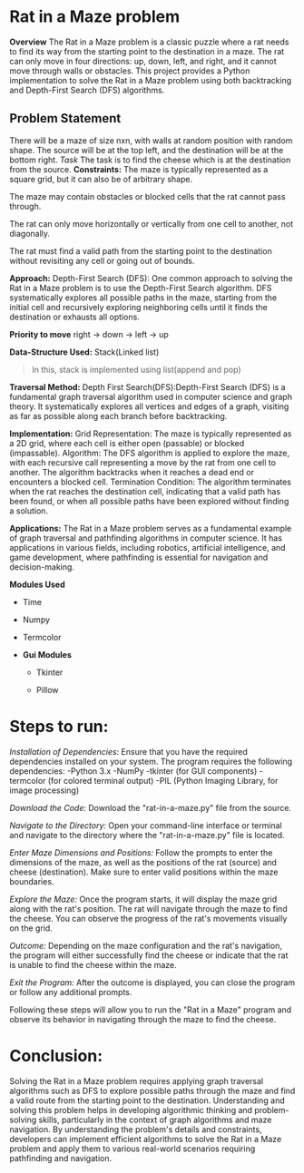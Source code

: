 # Rat in a Maze problem 
**Overview**
The Rat in a Maze problem is a classic puzzle where a rat needs to find its way from the starting point to the destination in a maze. 
The rat can only move in four directions: up, down, left, and right, and it cannot move through walls or obstacles.
This project provides a Python implementation to solve the Rat in a Maze problem using both backtracking and Depth-First Search (DFS) algorithms.

## Problem Statement 
There will be a maze of size nxn, with walls at random position with random shape. The source will be at the top left, and the destination will be at the bottom right.
*Task*
The task is to find the cheese which is at the destination from the source.
**Constraints:**
The maze is typically represented as a square grid, but it can also be of arbitrary shape.

The maze may contain obstacles or blocked cells that the rat cannot pass through.

The rat can only move horizontally or vertically from one cell to another, not diagonally.

The rat must find a valid path from the starting point to the destination without revisiting any cell or going out of bounds.


**Approach:**
Depth-First Search (DFS): One common approach to solving the Rat in a Maze problem is to use the Depth-First Search algorithm. DFS systematically explores all possible paths in the maze, starting from the initial cell and recursively exploring neighboring cells until it finds the destination or exhausts all options.

**Priority to move**
right -> down -> left -> up


**Data-Structure Used:**
Stack(Linked list)
> In this, stack is implemented using list(append and pop)

**Traversal Method:**
Depth First Search(DFS):Depth-First Search (DFS) is a fundamental graph traversal algorithm used in computer science and graph theory. It systematically explores all vertices and edges of a graph, visiting as far as possible along each branch before backtracking.

**Implementation:**
Grid Representation: The maze is typically represented as a 2D grid, where each cell is either open (passable) or blocked (impassable).
Algorithm: The DFS algorithm is applied to explore the maze, with each recursive call representing a move by the rat from one cell to another. The algorithm backtracks when it reaches a dead end or encounters a blocked cell.
Termination Condition: The algorithm terminates when the rat reaches the destination cell, indicating that a valid path has been found, or when all possible paths have been explored without finding a solution.


**Applications:**
The Rat in a Maze problem serves as a fundamental example of graph traversal and pathfinding algorithms in computer science.
It has applications in various fields, including robotics, artificial intelligence, and game development, where pathfinding is essential for navigation and decision-making.


**Modules Used**

* Time

* Numpy

* Termcolor

* **Gui Modules**

    * Tkinter

    * Pillow
# Steps to run:
*Installation of Dependencies:* Ensure that you have the required dependencies installed on your system. The program requires the following dependencies:
-Python 3.x
-NumPy
-tkinter (for GUI components)
-termcolor (for colored terminal output)
-PIL (Python Imaging Library, for image processing)


*Download the Code:* Download the "rat-in-a-maze.py" file from the source.


*Navigate to the Directory:* Open your command-line interface or terminal and navigate to the directory where the "rat-in-a-maze.py" file is located.

*Enter Maze Dimensions and Positions:* Follow the prompts to enter the dimensions of the maze, as well as the positions of the rat (source) and cheese (destination). Make sure to enter valid positions within the maze boundaries.


*Explore the Maze:* Once the program starts, it will display the maze grid along with the rat's position. The rat will navigate through the maze to find the cheese. You can observe the progress of the rat's movements visually on the grid.


*Outcome:* Depending on the maze configuration and the rat's navigation, the program will either successfully find the cheese or indicate that the rat is unable to find the cheese within the maze.


*Exit the Program:* After the outcome is displayed, you can close the program or follow any additional prompts.

Following these steps will allow you to run the "Rat in a Maze" program and observe its behavior in navigating through the maze to find the cheese.

# Conclusion:
Solving the Rat in a Maze problem requires applying graph traversal algorithms such as DFS to explore possible paths through the maze and find a valid route from the starting point to the destination.
Understanding and solving this problem helps in developing algorithmic thinking and problem-solving skills, particularly in the context of graph algorithms and maze navigation.
By understanding the problem's details and constraints, developers can implement efficient algorithms to solve the Rat in a Maze problem and apply them to various real-world scenarios requiring pathfinding and navigation.







